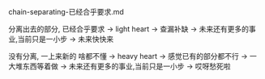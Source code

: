 
chain-separating-已经合乎要求.md

分离出去的部分, 已经合乎要求 -> light heart -> 查漏补缺 -> 未来还有更多的事业,当前只是一小步 -> 未来快快来

没有分离, 一上来新的 啥都不懂 -> heavy heart -> 感觉已有的部分都不行 -> 一大堆东西等着做 -> 未来还有更多的事业,当前只是一小步 -> 哎呀愁死啦



